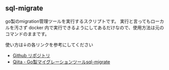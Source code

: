 ## sql-migrate
go製のmigration管理ツールを実行するスクリプトです。
実行と言ってもローカルを汚さず docker 内で実行できるようにしてあるだけなので、使用方法は元のコマンドのままです。

使い方は↓の各リンクを参考にしてください

- [Github リポジトリ](https://github.com/rubenv/sql-migrate)
- [Qiita - Go製マイグレーションツールsql-migrate](https://qiita.com/k-kurikuri/items/946e2bf8c79176ef3ff0)

